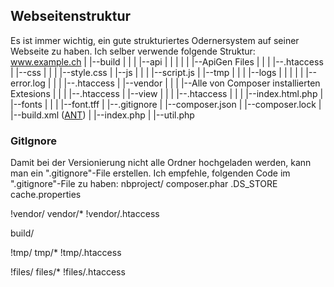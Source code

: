 ## Webseitenstruktur
Es ist immer wichtig, ein gute strukturiertes Odernersystem auf seiner Webseite zu haben. Ich selber verwende folgende Struktur:
  www.example.ch
       |
       |--build
       |   |
       |   |--api
       |   |   |
       |   |   |--ApiGen Files
       |   |
       |   |--.htaccess
       |
       |--css
       |   |
       |   |--style.css
       |
       |--js
       |   |
       |   |--script.js
       |
       |--tmp
       |   |
       |   |--logs
       |   |   |
       |   |   |--error.log
       |   |
       |   |--.htaccess
       |
       |--vendor
       |   |
       |   |--Alle von Composer installierten Extesions
       |   |
       |   |--.htaccess
       |
       |--view
       |   |
       |   |--.htaccess
       |   |
       |   |--index.html.php
       |
       |--fonts
       |   |
       |   |--font.tff
       |
       |--.gitignore
       |
       |--composer.json
       |
       |--composer.lock
       |
       |--build.xml ([ANT](/de/installationen/ant))
       |
       |--index.php
       |
       |--util.php



### GitIgnore
Damit bei der Versionierung nicht alle Ordner hochgeladen werden, kann man ein ".gitignore"-File erstellen.
Ich empfehle, folgenden Code im ".gitignore"-File zu haben:
   nbproject/
   composer.phar
   .DS_STORE
   cache.properties
   
   !vendor/
   vendor/*
   !vendor/.htaccess
   
   build/
   
   !tmp/
   tmp/*
   !tmp/.htaccess
   
   !files/
   files/*
   !files/.htaccess

